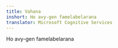 ```yaml
---
title: Vahana
inshort: Ho avy-gen famelabelarana
translator: Microsoft Cognitive Services
---
```


Ho avy-gen famelabelarana


